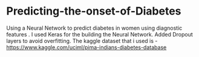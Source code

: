 # Predicting-the-onset-of-Diabetes
Using a Neural Network to predict diabetes in women  using diagnostic features . I used Keras for the building the Neural Network. Added
Dropout layers to avoid overfitting.
The kaggle dataset that i used is - https://www.kaggle.com/uciml/pima-indians-diabetes-database
